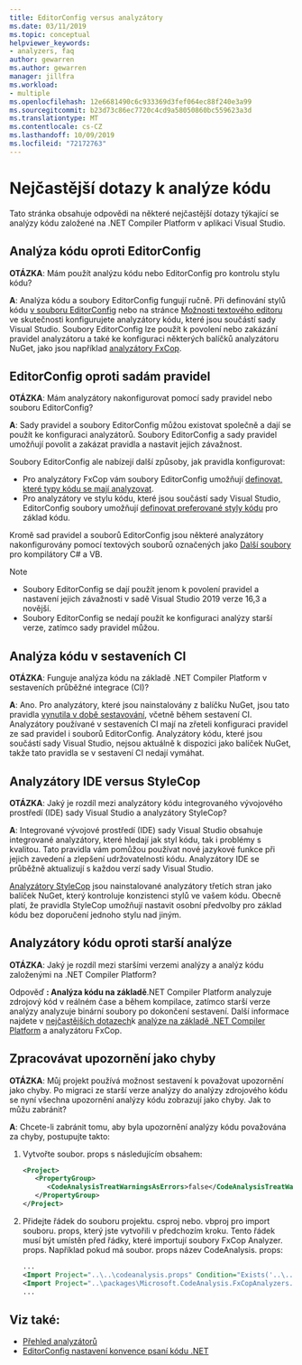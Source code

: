 ```yaml
---
title: EditorConfig versus analyzátory
ms.date: 03/11/2019
ms.topic: conceptual
helpviewer_keywords:
- analyzers, faq
author: gewarren
ms.author: gewarren
manager: jillfra
ms.workload:
- multiple
ms.openlocfilehash: 12e6681490c6c933369d3fef064ec88f240e3a99
ms.sourcegitcommit: b23d73c86ec7720c4cd9a58050860bc559623a3d
ms.translationtype: MT
ms.contentlocale: cs-CZ
ms.lasthandoff: 10/09/2019
ms.locfileid: "72172763"
---
```

# <a name="code-analysis-faq"></a>Nejčastější dotazy k analýze kódu

Tato stránka obsahuje odpovědi na některé nejčastější dotazy týkající se analýzy kódu založené na .NET Compiler Platform v aplikaci Visual Studio.

## <a name="code-analysis-versus-editorconfig"></a>Analýza kódu oproti EditorConfig

**OTÁZKA**: Mám použít analýzu kódu nebo EditorConfig pro kontrolu stylu kódu?

**A**: Analýza kódu a soubory EditorConfig fungují ručně. Při definování stylů kódu [v souboru EditorConfig](../ide/editorconfig-code-style-settings-reference.md) nebo na stránce [Možnosti textového editoru](../ide/code-styles-and-code-cleanup.md) ve skutečnosti konfigurujete analyzátory kódu, které jsou součástí sady Visual Studio. Soubory EditorConfig lze použít k povolení nebo zakázání pravidel analyzátoru a také ke konfiguraci některých balíčků analyzátoru NuGet, jako jsou například [analyzátory FxCop](configure-fxcop-analyzers.md).

## <a name="editorconfig-versus-rule-sets"></a>EditorConfig oproti sadám pravidel

**OTÁZKA**: Mám analyzátory nakonfigurovat pomocí sady pravidel nebo souboru EditorConfig?

**A**: Sady pravidel a soubory EditorConfig můžou existovat společně a dají se použít ke konfiguraci analyzátorů. Soubory EditorConfig a sady pravidel umožňují povolit a zakázat pravidla a nastavit jejich závažnost.

Soubory EditorConfig ale nabízejí další způsoby, jak pravidla konfigurovat:

- Pro analyzátory FxCop vám soubory EditorConfig umožňují [definovat, které typy kódu se mají analyzovat](fxcop-analyzer-options.md).
- Pro analyzátory ve stylu kódu, které jsou součástí sady Visual Studio, EditorConfig soubory umožňují [definovat preferované styly kódu](../ide/editorconfig-code-style-settings-reference.md) pro základ kódu.

Kromě sad pravidel a souborů EditorConfig jsou některé analyzátory nakonfigurovány pomocí textových souborů označených jako [Další soubory](../ide/build-actions.md#build-action-values) pro kompilátory C# a VB.

> [!NOTE]
> - Soubory EditorConfig se dají použít jenom k povolení pravidel a nastavení jejich závažnosti v sadě Visual Studio 2019 verze 16,3 a novější.
> - Soubory EditorConfig se nedají použít ke konfiguraci analýzy starší verze, zatímco sady pravidel můžou.

## <a name="code-analysis-in-ci-builds"></a>Analýza kódu v sestaveních CI

**OTÁZKA**: Funguje analýza kódu na základě .NET Compiler Platform v sestaveních průběžné integrace (CI)?

**A**: Ano. Pro analyzátory, které jsou nainstalovány z balíčku NuGet, jsou tato pravidla [vynutila v době sestavování](roslyn-analyzers-overview.md#build-errors), včetně během sestavení CI. Analyzátory používané v sestaveních CI mají na zřeteli konfiguraci pravidel ze sad pravidel i souborů EditorConfig. Analyzátory kódu, které jsou součástí sady Visual Studio, nejsou aktuálně k dispozici jako balíček NuGet, takže tato pravidla se v sestavení CI nedají vymáhat.

## <a name="ide-analyzers-versus-stylecop"></a>Analyzátory IDE versus StyleCop

**OTÁZKA**: Jaký je rozdíl mezi analyzátory kódu integrovaného vývojového prostředí (IDE) sady Visual Studio a analyzátory StyleCop?

**A**: Integrované vývojové prostředí (IDE) sady Visual Studio obsahuje integrované analyzátory, které hledají jak styl kódu, tak i problémy s kvalitou. Tato pravidla vám pomůžou používat nové jazykové funkce při jejich zavedení a zlepšení udržovatelnosti kódu. Analyzátory IDE se průběžně aktualizují s každou verzí sady Visual Studio.

[Analyzátory StyleCop](https://github.com/DotNetAnalyzers/StyleCopAnalyzers) jsou nainstalované analyzátory třetích stran jako balíček NuGet, který kontroluje konzistenci stylů ve vašem kódu. Obecně platí, že pravidla StyleCop umožňují nastavit osobní předvolby pro základ kódu bez doporučení jednoho stylu nad jiným.

## <a name="code-analyzers-versus-legacy-analysis"></a>Analyzátory kódu oproti starší analýze

**OTÁZKA**: Jaký je rozdíl mezi staršími verzemi analýzy a analýz kódu založenými na .NET Compiler Platform?

Odpověď **: Analýza kódu na základě**.NET Compiler Platform analyzuje zdrojový kód v reálném čase a během kompilace, zatímco starší verze analýzy analyzuje binární soubory po dokončení sestavení. Další informace najdete v [nejčastějších dotazech](fxcop-analyzers-faq.md)k [analýze na základě .NET Compiler Platform](roslyn-analyzers-overview.md#source-code-analysis-versus-legacy-analysis) a analyzátoru FxCop.

## <a name="treat-warnings-as-errors"></a>Zpracovávat upozornění jako chyby

**OTÁZKA**: Můj projekt používá možnost sestavení k považovat upozornění jako chyby. Po migraci ze starší verze analýzy do analýzy zdrojového kódu se nyní všechna upozornění analýzy kódu zobrazují jako chyby. Jak to můžu zabránit?

**A**: Chcete-li zabránit tomu, aby byla upozornění analýzy kódu považována za chyby, postupujte takto:

  1. Vytvořte soubor. props s následujícím obsahem:

     ```xml
     <Project>
        <PropertyGroup>
           <CodeAnalysisTreatWarningsAsErrors>false</CodeAnalysisTreatWarningsAsErrors>
        </PropertyGroup>
     </Project>
     ```

  2. Přidejte řádek do souboru projektu. csproj nebo. vbproj pro import souboru. props, který jste vytvořili v předchozím kroku. Tento řádek musí být umístěn před řádky, které importují soubory FxCop Analyzer. props. Například pokud má soubor. props název CodeAnalysis. props:

     ```xml
     ...
     <Import Project="..\..\codeanalysis.props" Condition="Exists('..\..\codeanalysis.props')" />
     <Import Project="..\packages\Microsoft.CodeAnalysis.FxCopAnalyzers.2.6.5\build\Microsoft.CodeAnalysis.FxCopAnalyzers.props" Condition="Exists('..\packages\Microsoft.CodeAnalysis.FxCopAnalyzers.2.6.5\build\Microsoft.CodeAnalysis.FxCopAnalyzers.props')" />
     ...
     ```

## <a name="see-also"></a>Viz také:

- [Přehled analyzátorů](roslyn-analyzers-overview.md)
- [EditorConfig nastavení konvence psaní kódu .NET](../ide/editorconfig-code-style-settings-reference.md)
